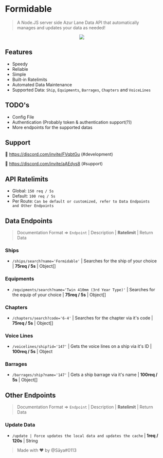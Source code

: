 # Formidable
> A Node.JS server side Azur Lane Data API that automatically manages and updates your data as needed!
<p align="center">
  <img src="https://azurlane.netojuu.com/w/images/3/3a/FormidableSummerWithoutBG.png">
</p>

## Features
* Speedy
* Reliable
* Simple
* Built-in Ratelimits
* Automated Data Maintenance
* Supported Data: `Ship`, `Equipments`, `Barrages`, `Chapters` and `VoiceLines`

## TODO's
* Config File
* Authentication (Probably token & authentication support(?))
* More endpoints for the supported datas

## Support

🔗 https://discord.com/invite/FVqbtGu (#development)

🔗 https://discord.com/invite/aAEdys8 (#support)

## API Ratelimits
* Global: `150 req / 5s`
* Default: `100 req / 5s` 
* Per Route: `Can be default or customized, refer to Data Endpoints and Other Endpoints`

## Data Endpoints 
> Documentation Format => `Endpoint` | Description | **Ratelimit** | Return Data
### Ships
* `/ships/search?name='Formidable'` | Searches for the ship of your choice | **75req / 5s** | Object[]
### Equipments
* `/equipments/search?name='Twin 410mm (3rd Year Type)'` | Searches for the equip of your choice | **75req / 5s** | Object[]
### Chapters
* `/chapters/search?code='6-4'` | Searches for the chapter via it's code | **75req / 5s** | Object[]
### Voice Lines
* `/voicelines/ship?id='147'` | Gets the voice lines on a ship via it's ID | **100req / 5s** | Object
### Barrages
* `/barrages/ship?name='147'` | Gets a ship barrage via it's name | **100req / 5s** | Object[]

## Other Endpoints
> Documentation Format => `Endpoint` | Description | **Ratelimit** | Return Data
### Update Data
* `/update | Force updates the local data and updates the cache` | **1req / 120s** | String

> Made with ❤ by @Sāya#0113
